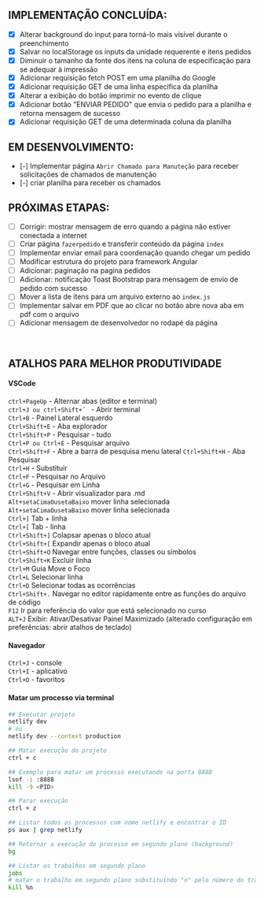 
## IMPLEMENTAÇÃO CONCLUÍDA:

- [x] Alterar background do input para torná-lo mais visível durante o preenchimento
- [x] Salvar no localStorage os inputs da unidade requerente e itens pedidos
- [x] Diminuir o tamanho da fonte dos itens na coluna de especificação para se adequar à impressão
- [x] Adicionar requisição fetch POST em uma planilha do Google
- [x] Adicionar requisição GET de uma linha específica da planilha
- [x] Alterar a exibição do botão imprimir no evento de clique
- [x] Adicionar botão "ENVIAR PEDIDO" que envia o pedido para a planilha e retorna mensagem de sucesso
- [x] Adicionar requisição GET de uma determinada coluna da planilha

## EM DESENVOLVIMENTO:

- [-] Implementar página `Abrir Chamado para Manuteção` para receber solicitações de chamados de manutenção
- [-] criar planilha para receber os chamados

## PRÓXIMAS ETAPAS:

- [ ] Corrigir: mostrar mensagem de erro quando a página não estiver conectada a internet
- [ ] Criar página `fazerpedido` e transferir conteúdo da página `index`
- [ ] Implementar enviar email para coordenação quando chegar um pedido
- [ ] Modificar estrutura do projeto para framework Angular
- [ ] Adicionar: paginação na pagina pedidos
- [ ] Adicionar: notificação Toast Bootstrap para mensagem de envio de pedido com sucesso
- [ ] Mover a lista de itens para um arquivo externo ao `index.js`
- [ ] Implementar salvar em PDF que ao clicar no botão abre nova aba em pdf com o arquivo
- [ ] Adicionar mensagem de desenvolvedor no rodapé da página

<br>

## ATALHOS PARA MELHOR PRODUTIVIDADE

#### VSCode

`ctrl+PageUp` - Alternar abas (editor e terminal)</br>
`ctrl+J ou ctrl+Shift+´ ` - Abrir terminal</br>
`Ctrl+B` - Painel Lateral esquerdo</br>
`Ctrl+Shift+E` - Aba explorador</br>
`Ctrl+Shift+P` - Pesquisar - tudo</br>
`Ctrl+P ou Ctrl+E` - Pesquisar arquivo</br>
`Ctrl+Shift+F` - Abre a barra de pesquisa menu lateral
`Ctrl+Shift+H` - Aba Pesquisar</br>
`Ctrl+H` - Substituir</br>
`Ctrl+F` - Pesquisar no Arquivo</br>
`Ctrl+G` - Pesquisar em Linha</br>
`Ctrl+Shift+V` - Abrir visualizador para .md</br>
`Alt+setaCimaOusetaBaixo` mover linha selecionada<br>
`Alt+setaCimaOusetaBaixo` mover linha selecionada<br>
`Ctrl+]` Tab + linha<br>
`Ctrl+[` Tab - linha<br>
`Ctrl+Shift+]` Colapsar apenas o bloco atual<br>
`Ctrl+Shift+[` Expandir apenas o bloco atual<br>
`Ctrl+Shift+O` Navegar entre funções, classes ou símbolos<br>
`Ctrl+Shift+K` Excluir linha<br>
`Ctrl+M` Guia Move o Foco<br>
`Ctrl+L` Selecionar linha<br>
`Ctrl+D` Selecionar todas as ocorrências<br>
`Ctrl+Shift+.` Navegar no editor rapidamente entre as funções do arquivo de código<br>
`F12` Ir para referência do valor que está selecionado no curso<br>
`ALT+J` Exibir: Ativar/Desativar Painel Maximizado (alterado configuração em preferências: abrir atalhos de teclado)

#### Navegador

`Ctrl+J` - console</br>
`Ctrl+I` - aplicativo</br>
`Ctrl+O` - favoritos</br>

#### Matar um processo via terminal

```sh
## Executar projeto
netlify dev
# ou
netlify dev --context production

## Matar execução do projeto
ctrl + c

## Exemplo para matar um processo executando na porta 8888
lsof -i :8888
kill -9 <PID>

## Parar execução
ctrl + z

## Listar todos os processos com nome netlify e encontrar o ID
ps aux | grep netlify

## Retornar a execução do processo em segundo plano (background)
bg

## Listar os trabalhos em segundo plano
jobs
# matar o trabalho em segundo plano substituindo "n" pelo número do trabalho associado ao processo que você deseja encerrar.
kill %n


```